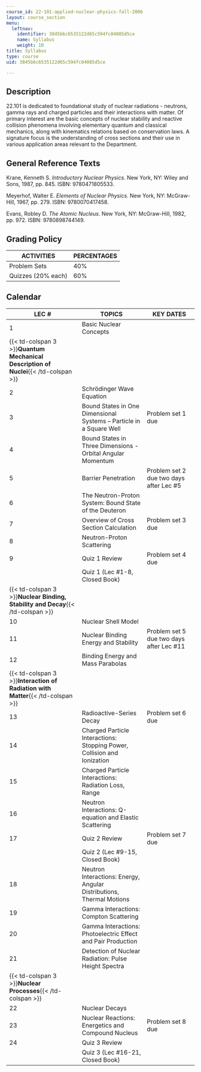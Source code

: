 ```yaml
---
course_id: 22-101-applied-nuclear-physics-fall-2006
layout: course_section
menu:
  leftnav:
    identifier: 3845b6c6535122d65c594fc04085d5ce
    name: Syllabus
    weight: 10
title: Syllabus
type: course
uid: 3845b6c6535122d65c594fc04085d5ce

---
```


Description
-----------

22.101 is dedicated to foundational study of nuclear radiations - neutrons, gamma rays and charged particles and their interactions with matter. Of primary interest are the basic concepts of nuclear stability and reactive collision phenomena involving elementary quantum and classical mechanics, along with kinematics relations based on conservation laws. A signature focus is the understanding of cross sections and their use in various application areas relevant to the Department.

General Reference Texts
-----------------------

Krane, Kenneth S. _Introductory Nuclear Physics_. New York, NY: Wiley and Sons, 1987, pp. 845. ISBN: 9780471805533.

Meyerhof, Walter E. _Elements of Nuclear Physics_. New York, NY: McGraw-Hill, 1967, pp. 279. ISBN: 9780070417458.

Evans, Robley D. _The Atomic Nucleus_. New York, NY: McGraw-Hill, 1982, pp. 972. ISBN: 9780898744149.

Grading Policy
--------------

| ACTIVITIES | PERCENTAGES |
| --- | --- |
| Problem Sets | 40% |
| Quizzes (20% each) | 60% 

  

Calendar
--------

| LEC # | TOPICS | KEY DATES |
| --- | --- | --- |
| 1 | Basic Nuclear Concepts |  |
| {{< td-colspan 3 >}}**Quantum Mechanical Description of Nuclei**{{< /td-colspan >}} |||
| 2 | Schrödinger Wave Equation |  |
| 3 | Bound States in One Dimensional Systems – Particle in a Square Well | Problem set 1 due |
| 4 | Bound States in Three Dimensions - Orbital Angular Momentum |  |
| 5 | Barrier Penetration | Problem set 2 due two days after Lec #5 |
| 6 | The Neutron-Proton System: Bound State of the Deuteron |  |
| 7 | Overview of Cross Section Calculation | Problem set 3 due |
| 8 | Neutron-Proton Scattering |  |
| 9 | Quiz 1 Review | Problem set 4 due |
|  | Quiz 1 (Lec #1-8, Closed Book) |  |
| {{< td-colspan 3 >}}**Nuclear Binding, Stability and Decay**{{< /td-colspan >}} |||
| 10 | Nuclear Shell Model |  |
| 11 | Nuclear Binding Energy and Stability | Problem set 5 due two days after Lec #11 |
| 12 | Binding Energy and Mass Parabolas |  |
| {{< td-colspan 3 >}}**Interaction of Radiation with Matter**{{< /td-colspan >}} |||
| 13 | Radioactive-Series Decay | Problem set 6 due |
| 14 | Charged Particle Interactions: Stopping Power, Collision and Ionization |  |
| 15 | Charged Particle Interactions: Radiation Loss, Range |  |
| 16 | Neutron Interactions: Q-equation and Elastic Scattering |  |
| 17 | Quiz 2 Review | Problem set 7 due |
|  | Quiz 2 (Lec #9-15, Closed Book) |  |
| 18 | Neutron Interactions: Energy, Angular Distributions, Thermal Motions |  |
| 19 | Gamma Interactions: Compton Scattering |  |
| 20 | Gamma Interactions: Photoelectric Effect and Pair Production |  |
| 21 | Detection of Nuclear Radiation: Pulse Height Spectra |  |
| {{< td-colspan 3 >}}**Nuclear Processes**{{< /td-colspan >}} |||
| 22 | Nuclear Decays |  |
| 23 | Nuclear Reactions: Energetics and Compound Nucleus | Problem set 8 due |
| 24 | Quiz 3 Review |  |
|  | Quiz 3 (Lec #16-21, Closed Book) |